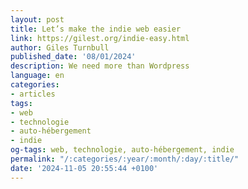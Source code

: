 ```yaml
---
layout: post
title: Let’s make the indie web easier
link: https://gilest.org/indie-easy.html
author: Giles Turnbull
published_date: '08/01/2024'
description: We need more than Wordpress
language: en
categories:
- articles
tags:
- web
- technologie
- auto-hébergement
- indie
og-tags: web, technologie, auto-hébergement, indie
permalink: "/:categories/:year/:month/:day/:title/"
date: '2024-11-05 20:55:44 +0100'
---
```

